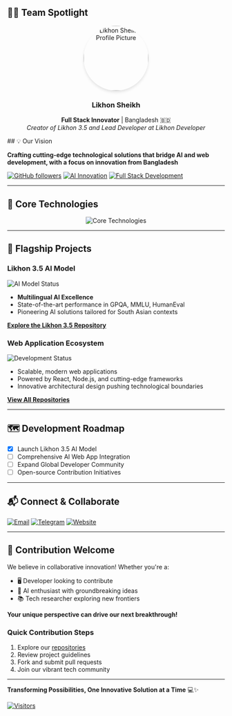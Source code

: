 ## 👨‍💻 Team Spotlight

<div align="center">
  <img src="https://github.com/likhonsheikh54.png" width="150" style="border-radius: 50%; box-shadow: 0 4px 6px rgba(0,0,0,0.1);" alt="Likhon Sheikh Profile Picture">
  
  ### Likhon Sheikh
  **Full Stack Innovator** | Bangladesh 🇧🇩  
  *Creator of Likhon 3.5 and Lead Developer at Likhon Developer*
</div>
## 💡 Our Vision

**Crafting cutting-edge technological solutions that bridge AI and web development, with a focus on innovation from Bangladesh**

[![GitHub followers](https://img.shields.io/github/followers/likhon-developer?style=social)](https://github.com/likhon-developer)
[![AI Innovation](https://img.shields.io/badge/AI-Innovation-2C3E50)](https://likhon.dev)
[![Full Stack Development](https://img.shields.io/badge/Full%20Stack-Development-27AE60)](https://likhon.dev)

---

## 🔧 Core Technologies

<div align="center">
  <img src="https://skillicons.dev/icons?i=react,nodejs,typescript,python,ai,github,dotnet" alt="Core Technologies" />
</div>

---

## 🌟 Flagship Projects

### Likhon 3.5 AI Model
![AI Model Status](https://img.shields.io/badge/Status-Active-27AE60)

- **Multilingual AI Excellence**
- State-of-the-art performance in GPQA, MMLU, HumanEval
- Pioneering AI solutions tailored for South Asian contexts

**[Explore the Likhon 3.5 Repository](https://github.com/nectariferous/likhon-3.5)**

### Web Application Ecosystem
![Development Status](https://img.shields.io/badge/Status-In%20Progress-3498DB)

- Scalable, modern web applications
- Powered by React, Node.js, and cutting-edge frameworks
- Innovative architectural design pushing technological boundaries

**[View All Repositories](https://github.com/likhon-developer)**

---

## 🗺️ Development Roadmap

- [x] Launch Likhon 3.5 AI Model
- [ ] Comprehensive AI Web App Integration
- [ ] Expand Global Developer Community
- [ ] Open-source Contribution Initiatives

---

## 📬 Connect & Collaborate

[![Email](https://img.shields.io/badge/Email-Contact-FF4136?logo=gmail)](mailto:me@likhon.dev)
[![Telegram](https://img.shields.io/badge/Telegram-Community-2C3E50?logo=telegram)](https://t.me/likhondev)
[![Website](https://img.shields.io/badge/Portfolio-Visit-27AE60?logo=web)](https://likhon.dev)

---

## 🤝 Contribution Welcome

We believe in collaborative innovation! Whether you're a:
- 🖥️ Developer looking to contribute
- 🧠 AI enthusiast with groundbreaking ideas
- 📚 Tech researcher exploring new frontiers

**Your unique perspective can drive our next breakthrough!**

### Quick Contribution Steps
1. Explore our [repositories](https://github.com/likhon-developer)
2. Review project guidelines
3. Fork and submit pull requests
4. Join our vibrant tech community

---

**Transforming Possibilities, One Innovative Solution at a Time** 💻✨

[![Visitors](https://visitor-badge.laobi.icu/badge?page_id=likhon-developer)](https://github.com/likhon-developer)
